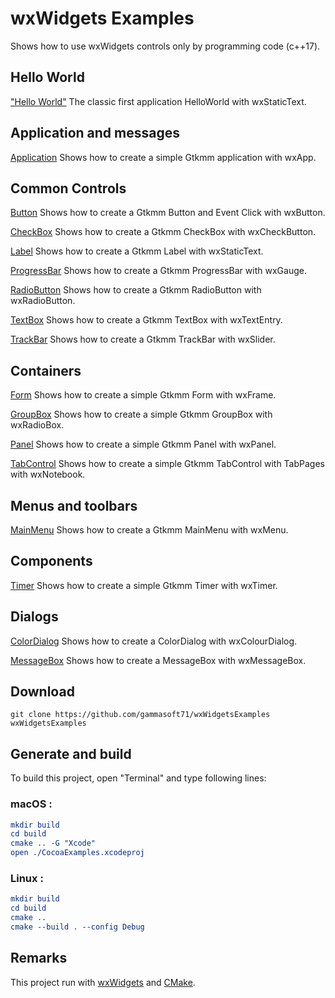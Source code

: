 
# wxWidgets Examples

Shows how to use wxWidgets controls only by programming code (c++17).

## Hello World

["Hello World"](src/HelloWorld) The classic first application HelloWorld with wxStaticText.

## Application and messages

[Application](src/Application) Shows how to create a simple Gtkmm application with wxApp.

## Common Controls

[Button](src/Button) Shows how to create a Gtkmm Button and Event Click with wxButton.

[CheckBox](src/CheckBox) Shows how to create a Gtkmm CheckBox with wxCheckButton.

[Label](src/Label) Shows how to create a Gtkmm Label with wxStaticText.

[ProgressBar](src/ProgressBar) Shows how to create a Gtkmm ProgressBar with wxGauge.

[RadioButton](src/RadioButton) Shows how to create a Gtkmm RadioButton with wxRadioButton.

[TextBox](src/TextBox) Shows how to create a Gtkmm TextBox with wxTextEntry.

[TrackBar](src/TrackBar) Shows how to create a Gtkmm TrackBar with wxSlider.

## Containers

[Form](src/Form) Shows how to create a simple Gtkmm Form with wxFrame.

[GroupBox](src/GroupBox) Shows how to create a simple Gtkmm GroupBox with wxRadioBox.

[Panel](src/Panel) Shows how to create a simple Gtkmm Panel with wxPanel.

[TabControl](src/TabControl) Shows how to create a simple Gtkmm TabControl with TabPages with wxNotebook.

## Menus and toolbars

[MainMenu](src/MainMenu) Shows how to create a Gtkmm MainMenu with wxMenu.

## Components

[Timer](src/Timer) Shows how to create a simple Gtkmm Timer with wxTimer.

## Dialogs

[ColorDialog](src/ColorDialog) Shows how to create a ColorDialog with wxColourDialog.

[MessageBox](src/MessageBox) Shows how to create a MessageBox with wxMessageBox.

## Download

``` shell
git clone https://github.com/gammasoft71/wxWidgetsExamples wxWidgetsExamples
```

## Generate and build

To build this project, open "Terminal" and type following lines:

### macOS :

``` cmake
mkdir build
cd build
cmake .. -G "Xcode"
open ./CocoaExamples.xcodeproj
```


### Linux :

``` cmake
mkdir build
cd build
cmake .. 
cmake --build . --config Debug
```

## Remarks

This project run with [wxWidgets](https://www.wxwidgets.org) and [CMake](https://cmake.org).
